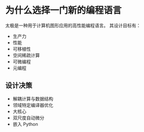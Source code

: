 # 为什么选择一门新的编程语言

太极是一种用于计算机图形应用的高性能编程语言。 其设计目标有：

- 生产力
- 性能
- 可移植性
- 空间稀疏计算
- 可微编程
- 元编程

## 设计决策

- 解耦计算与数据结构
- 领域特定编译器优化
- 大核心
- 双尺度自动微分
- 嵌入 Python

